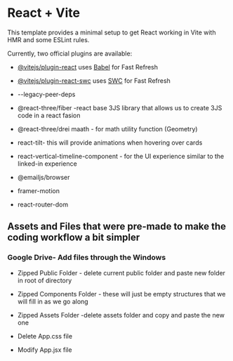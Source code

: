 # React + Vite

This template provides a minimal setup to get React working in Vite with HMR and some ESLint rules.

Currently, two official plugins are available:

- [@vitejs/plugin-react](https://github.com/vitejs/vite-plugin-react/blob/main/packages/plugin-react/README.md) uses [Babel](https://babeljs.io/) for Fast Refresh
- [@vitejs/plugin-react-swc](https://github.com/vitejs/vite-plugin-react-swc) uses [SWC](https://swc.rs/) for Fast Refresh

- --legacy-peer-deps 
- @react-three/fiber -react base 3JS library that allows us to create 3JS code in a react fasion
- @react-three/drei maath - for math utility function (Geometry)
- react-tilt- this will provide animations when hovering over cards
- react-vertical-timeline-component - for the UI experience similar to the linked-in experience 
- @emailjs/browser
- framer-motion
- react-router-dom

## Assets and Files that were pre-made to make the coding workflow a bit simpler

### Google Drive- Add files through the Windows 
- Zipped Public Folder - delete current public folder and paste new folder in root of directory 

- Zipped Components Folder - these will just be empty structures that we will fill in as we go along 

- Zipped Assets Folder -delete assets folder and copy and paste the new one

- Delete App.css file
- Modify App.jsx file